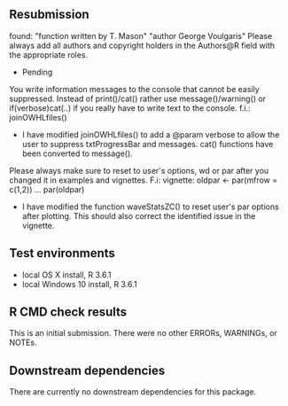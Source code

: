 ## Resubmission

found:
"function written by T. Mason"
"author George Voulgaris"
Please always add all authors and copyright holders in the Authors@R
field with the appropriate roles.

* Pending

You write information messages to the console that cannot be easily
suppressed.
Instead of print()/cat() rather use message()/warning() or
if(verbose)cat(..) if you really have to write text to the console.
f.i.: joinOWHLfiles()

* I have modified joinOWHLfiles() to add a @param verbose to allow the
user to suppress txtProgressBar and messages. cat() functions have been converted to message(). 


Please always make sure to reset to user's options, wd or par after you
changed it in examples and vignettes.
F.i: vignette:
oldpar <- par(mfrow = c(1,2))
...
par(oldpar)

* I have modified the function waveStatsZC() to reset user's par options after plotting. This should also correct the identified issue in the vignette.

## Test environments
* local OS X install, R 3.6.1
* local Windows 10 install, R 3.6.1 


## R CMD check results
This is an initial submission. 
There were no other ERRORs, WARNINGs, or NOTEs.


## Downstream dependencies
There are currently no downstream dependencies for this package.
